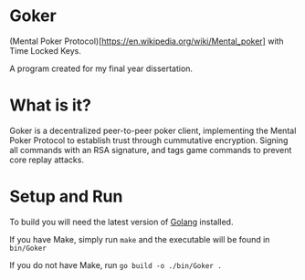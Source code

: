 # Goker
(Mental Poker Protocol)[https://en.wikipedia.org/wiki/Mental_poker] with Time Locked Keys.

A program created for my final year dissertation.

# What is it?
Goker is a decentralized peer-to-peer poker client, implementing the Mental Poker Protocol to establish trust through cummutative encryption. Signing all commands with an RSA signature, and tags game commands to prevent core replay attacks.

# Setup and Run
To build you will need the latest version of [Golang](https://go.dev/) installed.

If you have Make, simply run `make` and the executable will be found in `bin/Goker`

If you do not have Make, run `go build -o ./bin/Goker .`